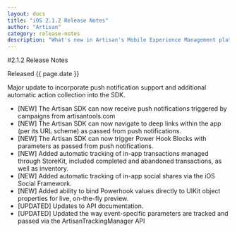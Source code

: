 ```yaml
---
layout: docs
title: "iOS 2.1.2 Release Notes"
author: "Artisan"
category: release-notes
description: "What's new in Artisan's Mobile Experience Management platform."
---
```

#2.1.2 Release Notes

Released {{ page.date }}

Major update to incorporate push notification support and additional automatic action collection into the SDK.

* [NEW] The Artisan SDK can now receive push notifications triggered by campaigns from artisantools.com
* [NEW] The Artisan SDK can now navigate to deep links within the app (per its URL scheme) as passed from push notifications.
* [NEW] The Artisan SDK can now trigger Power Hook Blocks with parameters as passed from push notifications.
* [NEW] Added automatic tracking of in-app transactions managed through StoreKit, included completed and abandoned transactions, as well as inventory.
* [NEW] Added automatic tracking of in-app social shares via the iOS Social Framework.
* [NEW] Added ability to bind Powerhook values directly to UIKit object properties for live, on-the-fly preview.
* [UPDATED] Updates to API documentation.
* [UPDATED] Updated the way event-specific parameters are tracked and passed via the ArtisanTrackingManager API